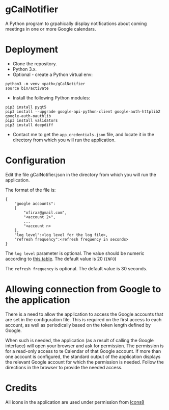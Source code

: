 # gCalNotifier
A Python program to grpahically display notifications about coming meetings in one or more Google calendars.

# Deployment
* Clone the repository.
* Python 3.x.
* Optional - create a Python virtual env:

```
python3 -m venv <path>/gCalNotifier
source bin/activate
```
* Install the following Python modules:

```
pip3 install pyqt5
pip3 install --upgrade google-api-python-client google-auth-httplib2 google-auth-oauthlib
pip3 install validators
pip3 install deepdiff
```
* Contact me to get the `app_credentials.json` file, and locate it in the directory from which you will run the application.

# Configuration
Edit the file gCalNotifier.json in the directory from which you will run the application.

The format of the file is:
```
{
    "google accounts": 
    [
        "ofiraz@gmail.com",
        "<account 2>",
        ...
        "<account n>
    ],
    "log level":<log level for the log file>, 
    "refresh frequency":<refresh frequency in seconds>
}
```

The `log level` parameter is optional. The value should be numeric according to [this table](https://docs.python.org/3/library/logging.html#logging-levels). The default value is 20 (`INFO`)


The `refresh frequency` is optional. The default value is 30 seconds.

# Allowing connection from Google to the application
There is a need to allow the application to access the Google accounts that are set in the configuration file.
This is required on the first access to each account, as well as periodically based on the token length defined by Google.

When such is needed, the application (as a result of calling the Google interface) will open your browser and ask for permission.
The permission is for a read-only access to te Calendar of that Google account.
If more than one account is configured, the standard output of the application displays the relevant Google account for which the permission is needed.
Follow the directions in the browser to provide the needed access.

# Credits
All icons in the application are used under permission from [Icons8](https://icons8.com)
